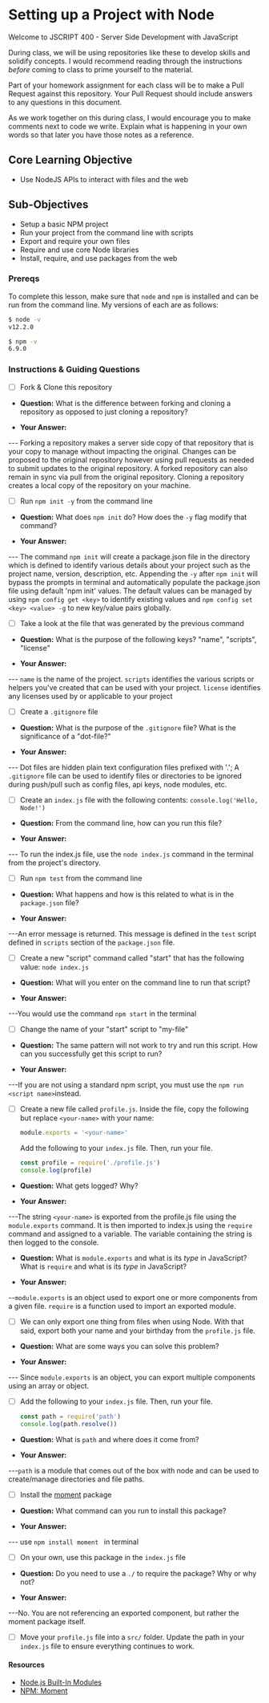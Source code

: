 # Setting up a Project with Node

Welcome to JSCRIPT 400 - Server Side Development with JavaScript

During class, we will be using repositories like these to develop skills and solidify concepts. I would recommend reading through the instructions _before_ coming to class to prime yourself to the material.

Part of your homework assignment for each class will be to make a Pull Request against this repository. Your Pull Request should include answers to any questions in this document.

As we work together on this during class, I would encourage you to make comments next to code we write. Explain what is happening in your own words so that later you have those notes as a reference.

## Core Learning Objective

*	Use NodeJS APIs to interact with files and the web

## Sub-Objectives

* Setup a basic NPM project
* Run your project from the command line with scripts
* Export and require your own files
* Require and use core Node libraries
* Install, require, and use packages from the web

### Prereqs

To complete this lesson, make sure that `node` and `npm` is installed and can be run from the command line. My versions of each are as follows:

```bash
$ node -v
v12.2.0

$ npm -v
6.9.0
```

### Instructions & Guiding Questions

- [ ] Fork & Clone this repository

* **Question:** What is the difference between forking and cloning a repository as opposed to just cloning a repository?

* **Your Answer:**

--- Forking a repository makes a server side copy of that repository that is your copy to manage without impacting the original. Changes can be proposed to the original repository however using pull requests as needed to submit updates to the original repository. A forked repository can also remain in sync via pull from the original repository. Cloning a repository creates a local copy of the repository on your machine.

- [ ] Run `npm init -y` from the command line

* **Question:** What does `npm init` do? How does the `-y` flag modify that command?

* **Your Answer:**

--- The command `npm init` will create a package.json file in the directory which is defined to identify various details about your project such as the project name, version, description, etc. Appending the `-y` after `npm init` will bypass the prompts in terminal and automatically populate the package.json file using default 'npm init' values. The default values can be managed by using `npm config get <key>` to identify existing values and `npm config set <key> <value> -g` to new key/value pairs globally.

- [ ] Take a look at the file that was generated by the previous command

* **Question:** What is the purpose of the following keys? "name", "scripts", "license"

* **Your Answer:**

--- `name` is the name of the project. `scripts` identifies the various scripts or helpers you've created that can be used with your project. `license` identifies any licenses used by or applicable to your project

- [ ] Create a `.gitignore` file

* **Question:** What is the purpose of the `.gitignore` file? What is the significance of a "dot-file?"

* **Your Answer:**

--- Dot files are hidden plain text configuration files prefixed with '.'; A `.gitignore` file can be used to identify files or directories to be ignored during push/pull such as config files, api keys, node modules, etc.

- [ ] Create an `index.js` file with the following contents: `console.log('Hello, Node!')`

* **Question:** From the command line, how can you run this file?

* **Your Answer:**

--- To run the index.js file, use the `node index.js` command in the terminal from the project's directory.

- [ ] Run `npm test` from the command line

* **Question:** What happens and how is this related to what is in the `package.json` file? 

* **Your Answer:**

---An error message is returned. This message is defined in the `test` script defined in `scripts` section of the `package.json` file.

- [ ] Create a new "script" command called "start" that has the following value: `node index.js`

* **Question:** What will you enter on the command line to run that script?

* **Your Answer:**

---You would use the command `npm start` in the terminal

- [ ] Change the name of your "start" script to "my-file"

* **Question:** The same pattern will not work to try and run this script. How can you successfully get this script to run?

* **Your Answer:**

---If you are not using a standard npm script, you must use the `npm run <script name>`instead.

- [ ] Create a new file called `profile.js`. Inside the file, copy the following but replace `<your-name>` with your name:
  ```js
  module.exports = '<your-name>'
  ```

  Add the following to your `index.js` file. Then, run your file.
  ```js
  const profile = require('./profile.js')
  console.log(profile)
  ```

* **Question:** What gets logged? Why?

* **Your Answer:**

---The string `<your-name>` is exported from the profile.js file using the `module.exports` command. It is then imported to index.js using the `require` command and assigned to a variable. The variable containing the string is then logged to the console.

* **Question:** What is `module.exports` and what is its _type_ in JavaScript? What is `require` and what is its _type_ in JavaScript?

* **Your Answer:**

--`module.exports` is an object used to export one or more components from a given file. `require` is a function used to import an exported module.

- [ ] We can only export one thing from files when using Node. With that said, export both your name and your birthday from the `profile.js` file.

* **Question:** What are some ways you can solve this problem?

* **Your Answer:**

--- Since `module.exports` is an object, you can export multiple components using an array or object.

- [ ] Add the following to your `index.js` file. Then, run your file.
  ```js
  const path = require('path')
  console.log(path.resolve())
  ```

* **Question:** What is `path` and where does it come from?

* **Your Answer:**

---`path` is a module that comes out of the box with node and can be used to create/manage directories and file paths. 

- [ ] Install the [moment](https://www.npmjs.com/package/moment) package

* **Question:** What command can you run to install this package?

* **Your Answer:**

--- use `npm install moment ` in terminal

- [ ] On your own, use this package in the `index.js` file

* **Question:** Do you need to use a `./` to require the package? Why or why not?

* **Your Answer:**

---No. You are not referencing an exported component, but rather the moment package itself.

- [ ] Move your `profile.js` file into a `src/` folder. Update the path in your `index.js` file to ensure everything continues to work.

#### Resources

- [Node.js Built-In Modules](https://nodejs.org/dist/latest-v12.x/docs/api/)
- [NPM: Moment](https://www.npmjs.com/package/moment)
